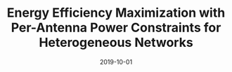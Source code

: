 ---
title: "Energy Efficiency Maximization with Per-Antenna Power Constraints for Heterogeneous Networks"
collection: publications
# permalink: /publication/2015-10-01-paper-title-number-3
# excerpt: 'This paper is about the number 3. The number 4 is left for future work.'
date: 2019-10-01
venue: 'International Symposium on Electrical and Electronics Engineering (ISEE) Conference'
paperurl: 'https://ieeexplore.ieee.org/document/8920866'
citation: 'Viet Quoc Pham, Tien Ngoc Ha, Ha Hoang Kha, Pham Van Quyet, &quot;Energy Efficiency Maximization with Per-Antenna Power Constraints for Heterogeneous Networks;, <i>International Symposium on Electrical and Electronics Engineering (ISEE) Conference</i>, Oct. 2019.'
---